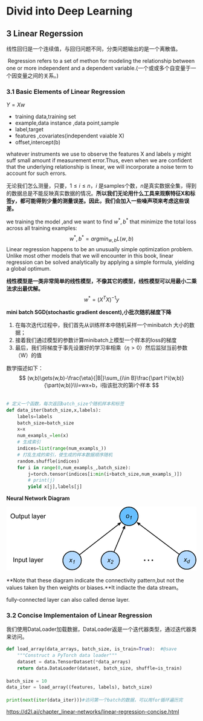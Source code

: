 # Divid into Deep Learning 

## 3 Linear Regerssion

​		线性回归是一个连续值，与回归问题不同，分类问题输出的是一个离散值。

​		Regression refers to a set of methon for modeling the relationship between one or more independent and a dependent variable.(一个或或多个自变量于一个因变量之间的关系。)

### 3.1 Basic Elements of Linear Regression

$Y=Xw$

- training data,training set 
- example,data instance ,data point,sample
- label,target
- features ,covariates(independent vaiable X)
- offset,intercept(b)

whatever instruments we use to observe the features X and labels y might suff small amount if measurement error.Thus, even when we are confident that the underlying relationship is linear, we will incorporate a noise term to account for such errors.

无论我们怎么测量，只要，$1\leq{i}\leq{n}$，$i$ 是samples个数，$n$是真实数据全集，得到的数据总是不能反映真实数据的情况。**所以我们无论用什么工具来观察特征X和标签y，都可能得到少量的测量误差。因此，我们会加入一些噪声项来考虑这些误差。**

we training the model ,and we want to find $w^*,b^*$ that minimize the total loss across all training examples:
$$
w^*,b^*=argmin_{w,b}L(w,b)
$$
Linear regression happens to be an unusually simple optimization problem. Unlike most other models that we will encounter in this book, linear regression can be solved analytically by applying a simple formula, yielding a global optimum.

**线性模型是一类非常简单的线性模型，不像其它的模型，线性模型可以用最小二乘法求出最优解。**
$$
w^*=(X^TX)^{-1}y
$$


**mini batch SGD(stochastic gradient descent),小批次随机梯度下降**

1. 在每次迭代过程中，我们首先从训练样本中随机采样一个minibatch 大小的数据；
2. 接着我们通过模型的参数计算minibatch上模型一个样本的loss的梯度
3. 最后，我们将梯度于事先设置好的学习率相乘（$\eta>0$）然后监狱当前参数（W）的值

数学描述如下：
$$
(w,b)\gets(w,b)-\frac{\eta}{|B|}\sum_{i\in B}\frac{\part l^i(w,b)}{\part(w,b)}\\l=wx+b，i指该批次的第i个样本
$$

```python

# 定义一个函数，每次返回batch_size个随机样本和标签
def data_iter(batch_size,x,labels):
    labels=labels
    batch_size=batch_size
    x=x
    num_exampls_=len(x)
    # 生成索引
    indices=list(range(num_exampls_))
    # 打乱生成的索引，使生成的样本数据顺序随机
    random.shuffle(indices)
    for i in range(0,num_exampls_,batch_size):
        j=torch.tensor(indices[i:min(i+batch_size,num_exampls_)])
        # print(j)
        yield x[j],labels[j]
```



**Neural Network Diagram**

![FC](src/FC.svg)

**Note that these diagram indicate the connectivity pattern,but not the values taken by then weights or biases.**It indiacte the data stream。

fully-connected layer can also called dense layer.



### 3.2  Concise Implementaion of Linear Regression

我们使用DataLoader加载数据，DataLoader返是一个迭代器类型，通过迭代器类来访问。

```python
def load_array(data_arrays, batch_size, is_train=True):  #@save
    """Construct a PyTorch data loader"""
    dataset = data.TensorDataset(*data_arrays)
    return data.DataLoader(dataset, batch_size, shuffle=is_train)

batch_size = 10
data_iter = load_array((features, labels), batch_size)

print(next(iter(data_iter)))#访问第一个batch的数据，可以用for循环遍历完
```

https://d2l.ai/chapter_linear-networks/linear-regression-concise.html



